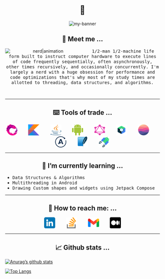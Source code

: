 <h1 align="center">👋</h2>

<!--
**Pshypher/Pshypher** is a ✨ _special_ ✨ repository because its `README.md` (this file) appears on your GitHub profile.

Here are some ideas to get you started:

- 🔭 I’m currently working on ...

- 👯 I’m looking to collaborate on ...
- 🤔 I’m looking for help with ...
- 💬 Ask me about ...
- 📫 How to reach me: ...
- 😄 Pronouns: ...
- ⚡ Fun fact: ...
-->

<p align="center">
    <img src="https://user-images.githubusercontent.com/7406285/233926519-69845257-4f57-4921-88f6-74c289216b97.gif" width="1024px" alt="my-banner">
</p>

<h2 align="center">👣 Meet me ...</h2>
<div align="middle">
<img alt="nerd|animation" src="https://user-images.githubusercontent.com/7406285/234105632-9ab5e3b4-c38d-4faf-8d52-ea40dc8cb738.gif" align="left" width="264px" />
<p align="center"><samp>1/2-man 1/2-machine life form built to instruct computer hardware to execute lines of code frequently sequentially, often asynchronously, other times recursively, and occasionally concurrently. I'm largely a nerd with a huge obsession for performance and code optimizations that's why most of my study times are allotted to threading, data structures, and algorithms.</samp> </p>
<br/>
</div>

- - - -

<h2 align="center">⌨️ Tools of trade ...</h2>
<p align="middle">
<a href="https://github.com/ReactiveX/RxJava" target="_blank"><img alt="reactivex" width="36px" height="36px" src="https://raw.githubusercontent.com/Pshypher/Pshypher/main/images/tools/reactivex.svg"></a> &nbsp; &nbsp; &nbsp; &nbsp; <a href="https://kotlinlang.org/" target="_blank"><img alt="kotlinx" width="36px" height="36px" src="https://raw.githubusercontent.com/Pshypher/Pshypher/main/images/tools/kotlin.svg"></a> &nbsp; &nbsp; &nbsp; &nbsp; <a href="https://docs.oracle.com/javase/8/docs/" target="_blank"><img alt="java" width="36px" height="36px" src="https://raw.githubusercontent.com/Pshypher/Pshypher/main/images/tools/java.svg"></a> &nbsp; &nbsp; &nbsp; &nbsp; <a href="https://developer.android.com/docs" target="_blank"><img alt="android-sdk" width="36px" height="36px" src="https://raw.githubusercontent.com/Pshypher/Pshypher/main/images/tools/android.svg"></a> &nbsp; &nbsp; &nbsp; &nbsp; <a href="https://graphql.org/learn/" target="_blank"><img alt="graph-ql" width="36px" height="36px" src="https://raw.githubusercontent.com/Pshypher/Pshypher/main/images/tools/graphql.svg"></a> &nbsp; &nbsp; &nbsp; &nbsp; <a href="https://developer.android.com/jetpack/compose" target="_blank"><img alt="jetpack-compose" width="36px" height="36px" src="https://raw.githubusercontent.com/Pshypher/Pshypher/main/images/tools/jetpack-compose.png"></a> &nbsp; &nbsp; &nbsp; &nbsp; <a href="https://www.mongodb.com/docs/realm/sdk/kotlin/" target="_blank"><img alt="realm-io" width="36px" height="36px" src="https://raw.githubusercontent.com/Pshypher/Pshypher/main/images/tools/mongodb-realm.svg"></a> &nbsp; &nbsp; &nbsp; &nbsp; <a href="https://www.apollographql.com/docs/kotlin" target="_blank"><img alt="apollo-graphql" width="36px" height="36px" src="https://raw.githubusercontent.com/Pshypher/Pshypher/main/images/tools/apollo.svg"></a> &nbsp; &nbsp; &nbsp; &nbsp; <a href="https://www.sqlite.org/index.html" target="_blank"><img alt="sqlite" width="36px" height="36px" src="https://raw.githubusercontent.com/Pshypher/Pshypher/main/images/tools/sqlite.png"></a> &nbsp; &nbsp; &nbsp; &nbsp; <a href="https://developer.android.com/jetpack" target="_blank"><img alt="android-jetpack" width="36px" height="36px" src="https://raw.githubusercontent.com/Pshypher/Pshypher/main/images/tools/android-jetpack.png"></a>
</p>

- - - -

<h2 align="center">📑 I’m currently learning ...</h2>
<ul>
<li><samp>Data Structures & Algorithms</samp></li>
<li><samp>Multithreading in Android</samp></li>
<li><samp>Drawing Custom shapes and widgets using Jetpack Compose</samp></li>
</ul>

- - - -

<h2 align="center">📧 How to reach me: ...</h2>
<p align="middle">
<a href="https://www.linkedin.com/in/jimi-shote-1aa14b7a"><img  src="https://raw.githubusercontent.com/Pshypher/Pshypher/main/images/socials/linkedin.png" alt="icon|LinkedIn" width="36px"/></a> &nbsp; &nbsp; &nbsp; &nbsp; <a href="https://stackoverflow.com/users/12557187/pshypher"><img src="https://raw.githubusercontent.com/Pshypher/Pshypher/main/images/socials/stack-overflow.png" alt="icon|StackOverflow" width="36px"/></a> &nbsp; &nbsp; &nbsp; &nbsp; <a href="mailto://jimishote@gmail.com"><img src="https://raw.githubusercontent.com/Pshypher/Pshypher/main/images/socials/gmail.png" alt="icon|Gmail" width="36px"/></a> &nbsp; &nbsp; &nbsp; &nbsp; <a href="https://medium.com/@Pshypher"><img src="https://raw.githubusercontent.com/Pshypher/Pshypher/main/images/socials/medium.png" alt="icon|Medium" width="36px"/></a>
</p>

- - - -

<h2 align="center">📈 Github stats ...</h2>

[![Anurag’s github stats](https://github-readme-stats.vercel.app/api?username=Pshypher&show_icons=true&theme=transparent)](https://github.com/Pshypher)


[![Top Langs](https://github-readme-stats.vercel.app/api/top-langs/?username=Pshypher&layout=compact&theme=transparent)](https://github.com/Pshypher)
